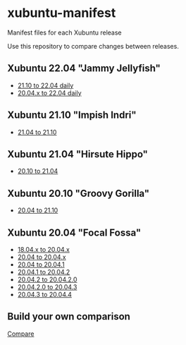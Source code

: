 # xubuntu-manifest
Manifest files for each Xubuntu release

Use this repository to compare changes between releases.

## Xubuntu 22.04 "Jammy Jellyfish"
- [21.10 to 22.04 daily](https://github.com/Xubuntu/xubuntu-manifest/compare/21.10...daily-live)
- [20.04.x to 22.04 daily](https://github.com/Xubuntu/xubuntu-manifest/compare/xubuntu-20.04...daily-live)

## Xubuntu 21.10 "Impish Indri"
- [21.04 to 21.10](https://github.com/Xubuntu/xubuntu-manifest/compare/21.04...21.10)

## Xubuntu 21.04 "Hirsute Hippo"
- [20.10 to 21.04](https://github.com/Xubuntu/xubuntu-manifest/compare/20.10...21.04)

## Xubuntu 20.10 "Groovy Gorilla"
- [20.04 to 21.10](https://github.com/Xubuntu/xubuntu-manifest/compare/20.04...20.10)

## Xubuntu 20.04 "Focal Fossa"
- [18.04.x to 20.04.x](https://github.com/Xubuntu/xubuntu-manifest/compare/xubuntu-18.04...xubuntu-20.04)
- [20.04 to 20.04.x](https://github.com/Xubuntu/xubuntu-manifest/compare/20.04...xubuntu-20.04)
- [20.04 to 20.04.1](https://github.com/Xubuntu/xubuntu-manifest/compare/20.04...20.04.1)
- [20.04.1 to 20.04.2](https://github.com/Xubuntu/xubuntu-manifest/compare/20.04.1...20.04.2)
- [20.04.2 to 20.04.2.0](https://github.com/Xubuntu/xubuntu-manifest/compare/20.04.2...20.04.2.0)
- [20.04.2.0 to 20.04.3](https://github.com/Xubuntu/xubuntu-manifest/compare/20.04.2.0...20.04.3)
- [20.04.3 to 20.04.4](https://github.com/Xubuntu/xubuntu-manifest/compare/20.04.3...20.04.4)

## Build your own comparison
[Compare](https://github.com/Xubuntu/xubuntu-manifest/compare)

